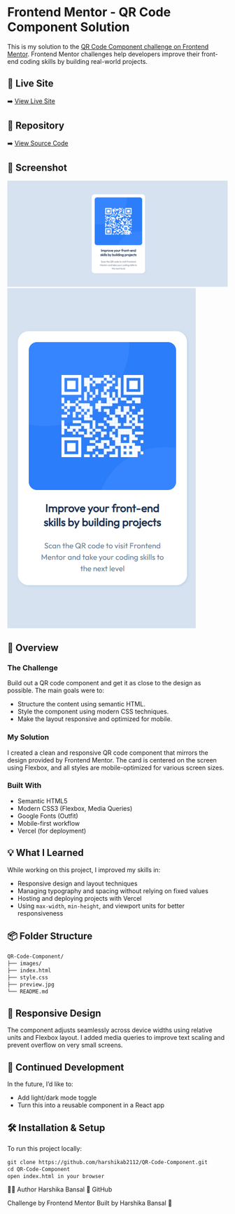 # Frontend Mentor - QR Code Component Solution

This is my solution to the [QR Code Component challenge on Frontend Mentor](https://www.frontendmentor.io/challenges/qr-code-component-iux_sIO_H). Frontend Mentor challenges help developers improve their front-end coding skills by building real-world projects.

## 🔗 Live Site

➡️ [View Live Site](https://qr-code-component-hb.vercel.app/)

## 📂 Repository

➡️ [View Source Code](https://github.com/harshikab2112/QR-Code-Component)

## 📸 Screenshot

![Screenshot of the QR Code Component project](/preview/preview1.png)
![Screenshot of the QR Code Component project](/preview/preview2.png)

## 🚀 Overview

### The Challenge

Build out a QR code component and get it as close to the design as possible. The main goals were to:

- Structure the content using semantic HTML.
- Style the component using modern CSS techniques.
- Make the layout responsive and optimized for mobile.

### My Solution

I created a clean and responsive QR code component that mirrors the design provided by Frontend Mentor. The card is centered on the screen using Flexbox, and all styles are mobile-optimized for various screen sizes.

### Built With

- Semantic HTML5
- Modern CSS3 (Flexbox, Media Queries)
- Google Fonts (Outfit)
- Mobile-first workflow
- Vercel (for deployment)

## 💡 What I Learned

While working on this project, I improved my skills in:

- Responsive design and layout techniques
- Managing typography and spacing without relying on fixed values
- Hosting and deploying projects with Vercel
- Using `max-width`, `min-height`, and viewport units for better responsiveness

## 📦 Folder Structure
```
QR-Code-Component/
├── images/
├── index.html
├── style.css
├── preview.jpg
└── README.md
```

## 📱 Responsive Design

The component adjusts seamlessly across device widths using relative units and Flexbox layout. I added media queries to improve text scaling and prevent overflow on very small screens.

## 🎯 Continued Development

In the future, I’d like to:

- Add light/dark mode toggle
- Turn this into a reusable component in a React app

## 🛠️ Installation & Setup

To run this project locally:

```
git clone https://github.com/harshikab2112/QR-Code-Component.git
cd QR-Code-Component
open index.html in your browser
```

🙋‍♀️ Author
Harshika Bansal
💼 GitHub

Challenge by Frontend Mentor
Built by Harshika Bansal 🚀
